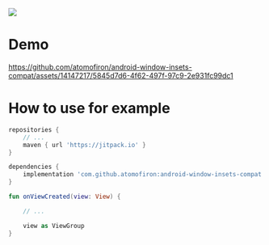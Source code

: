 [![](https://jitpack.io/v/atomofiron/android-window-insets-compat.svg)](https://jitpack.io/#atomofiron/android-window-insets-compat)

# Demo
https://github.com/atomofiron/android-window-insets-compat/assets/14147217/5845d7d6-4f62-497f-97c9-2e931fc99dc1

# How to use for example
```gradle
repositories {
    // ...
    maven { url 'https://jitpack.io' }
}

dependencies {
    implementation 'com.github.atomofiron:android-window-insets-compat:1.1.1'
}
```

```kotlin
fun onViewCreated(view: View) {

    // ...

    view as ViewGroup
}
```
